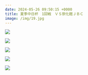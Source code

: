 ```yaml
---
date: 2024-05-26 09:50:15 +0000
title: 夏季中日杯　1回戦　ＶＳ崇化館ＪＢＣ
image: /img/19.jpg
---
```

![](/img/18.jpg)

![](/img/23.jpg)

![](/img/21.jpg)

![](/img/22.jpg)

![](/img/20.jpg)
